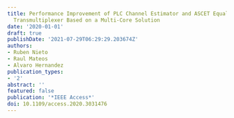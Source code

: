 ```yaml
---
title: Performance Improvement of PLC Channel Estimator and ASCET Equalizer in a FBMC
  Transmultiplexer Based on a Multi-Core Solution
date: '2020-01-01'
draft: true
publishDate: '2021-07-29T06:29:29.203674Z'
authors:
- Ruben Nieto
- Raul Mateos
- Alvaro Hernandez
publication_types:
- '2'
abstract: ''
featured: false
publication: '*IEEE Access*'
doi: 10.1109/access.2020.3031476
---
```


